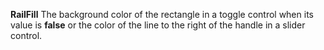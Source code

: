 **RailFill** The background color of the rectangle in a toggle control when its value is **false** or the color of the line to the right of the handle in a slider control.
